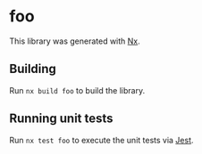 # foo

This library was generated with [Nx](https://nx.dev).

## Building

Run `nx build foo` to build the library.

## Running unit tests

Run `nx test foo` to execute the unit tests via [Jest](https://jestjs.io).
